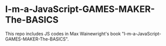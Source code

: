 # I-m-a-JavaScript-GAMES-MAKER-The-BASICS

This repo includes JS codes in Max Wainewright's book "I-m-a-JavaScript-GAMES-MAKER-The-BASICS".
